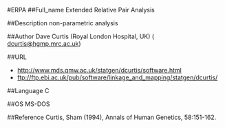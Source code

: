 #ERPA
##Full_name
Extended Relative Pair Analysis

##Description
non-parametric analysis

##Author
Dave Curtis (Royal London Hospital, UK) ( dcurtis@hgmp.mrc.ac.uk)

##URL
* http://www.mds.qmw.ac.uk/statgen/dcurtis/software.html
* ftp://ftp.ebi.ac.uk/pub/software/linkage_and_mapping/statgen/dcurtis/

##Language
C

##OS
MS-DOS

##Reference
Curtis, Sham (1994), Annals of Human Genetics, 58:151-162.

